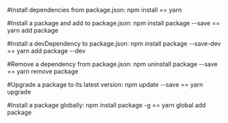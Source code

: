 #Install dependencies from package.json: 
npm install == yarn



#Install a package and add to package.json: 
npm install package --save == yarn add package



#Install a devDependency to package.json: 
npm install package --save-dev == yarn add package --dev



#Remove a dependency from package.json: 
npm uninstall package --save == yarn remove package



#Upgrade a package to its latest version: 
npm update --save == yarn upgrade



#Install a package globally: 
npm install package -g == yarn global add package
